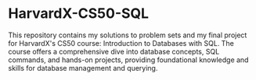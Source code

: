 # HarvardX-CS50-SQL
This repository contains my solutions to problem sets and my final project for HarvardX's CS50 course: Introduction to Databases with SQL. The course offers a comprehensive dive into database concepts, SQL commands, and hands-on projects, providing foundational knowledge and skills for database management and querying.

